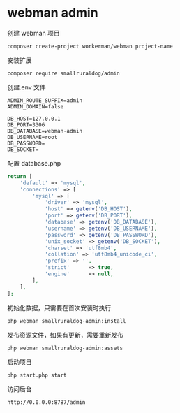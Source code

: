 # webman admin

创建 webman 项目

```shell
composer create-project workerman/webman project-name
```

安装扩展

```shell
composer require smallruraldog/admin
```

创建.env 文件

```shell
ADMIN_ROUTE_SUFFIX=admin
ADMIN_DOMAIN=false

DB_HOST=127.0.0.1
DB_PORT=3306
DB_DATABASE=webman-admin
DB_USERNAME=root
DB_PASSWORD=
DB_SOCKET=
```

配置 database.php

```php
return [
    'default' => 'mysql',
    'connections' => [
        'mysql' => [
            'driver' => 'mysql',
            'host' => getenv('DB_HOST'),
            'port' => getenv('DB_PORT'),
            'database' => getenv('DB_DATABASE'),
            'username' => getenv('DB_USERNAME'),
            'password' => getenv('DB_PASSWORD'),
            'unix_socket' => getenv('DB_SOCKET'),
            'charset' => 'utf8mb4',
            'collation' => 'utf8mb4_unicode_ci',
            'prefix' => '',
            'strict'      => true,
            'engine'      => null,
        ],
    ],
];
```

初始化数据，只需要在首次安装时执行

```shell
php webman smallruraldog-admin:install
```

发布资源文件，如果有更新，需要重新发布

```shell
php webman smallruraldog-admin:assets
```

启动项目

```shell
php start.php start
```

访问后台

```
http://0.0.0.0:8787/admin
```
